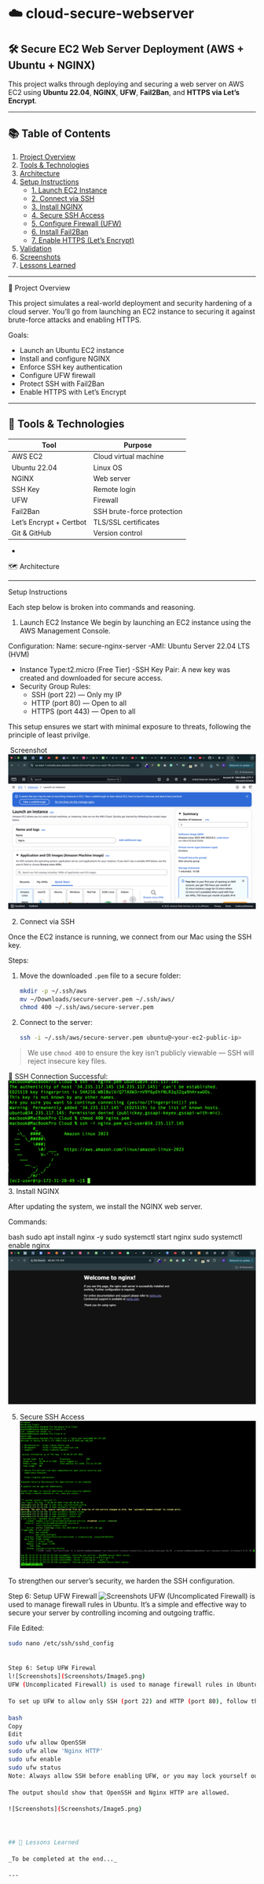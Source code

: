 # ☁️ cloud-secure-webserver

## 🛠️ Secure EC2 Web Server Deployment (AWS + Ubuntu + NGINX)

This project walks through deploying and securing a web server on AWS EC2 using **Ubuntu 22.04**, **NGINX**, **UFW**, **Fail2Ban**, and **HTTPS via Let’s Encrypt**.

---

## 📚 Table of Contents

1. [Project Overview](#project-overview)  
2. [Tools & Technologies](#tools--technologies)  
3. [Architecture](#architecture)  
4. [Setup Instructions](#setup-instructions)  
   - [1. Launch EC2 Instance](#1-launch-ec2-instance)  
   - [2. Connect via SSH](#2-connect-via-ssh)  
   - [3. Install NGINX](#3-install-nginx)  
   - [4. Secure SSH Access](#4-secure-ssh-access)  
   - [5. Configure Firewall (UFW)](#5-configure-firewall-ufw)  
   - [6. Install Fail2Ban](#6-install-fail2ban)  
   - [7. Enable HTTPS (Let’s Encrypt)](#7-enable-https-lets-encrypt)  
5. [Validation](#validation)  
6. [Screenshots](#screenshots)  
7. [Lessons Learned](#lessons-learned)  

---





 🧠 Project Overview

This project simulates a real-world deployment and security hardening of a cloud server. You’ll go from launching an EC2 instance to securing it against brute-force attacks and enabling HTTPS.

Goals:
- Launch an Ubuntu EC2 instance
- Install and configure NGINX
- Enforce SSH key authentication
- Configure UFW firewall
- Protect SSH with Fail2Ban
- Enable HTTPS with Let’s Encrypt

---

## 🧰 Tools & Technologies

| Tool | Purpose |
|------|---------|
| AWS EC2 | Cloud virtual machine |
| Ubuntu 22.04 | Linux OS |
| NGINX | Web server |
| SSH Key | Remote login |
| UFW | Firewall |
| Fail2Ban | SSH brute-force protection |
| Let’s Encrypt + Certbot | TLS/SSL certificates |
| Git & GitHub | Version control |

-

 🗺️ Architecture


---

 Setup Instructions

Each step below is broken into commands and reasoning.

1. Launch EC2 Instance
We begin by launching an EC2 instance using the AWS Management Console.

Configuration:
Name: secure-nginx-server
-AMI: Ubuntu Server 22.04 LTS (HVM)
- Instance Type:t2.micro (Free Tier)
-SSH Key Pair: A new key was created and downloaded for secure access.
- Security Group Rules:
  - SSH (port 22) — Only my IP
  - HTTP (port 80) — Open to all
  - HTTPS (port 443) — Open to all

This setup ensures we start with minimal exposure to threats, following the principle of least privilge.


️ Screenshot
![Screenshots](screenshots/Image1.png)


2. Connect via SSH

Once the EC2 instance is running, we connect from our Mac using the SSH key.

 Steps:

1. Move the downloaded `.pem` file to a secure folder:
    ```bash
    mkdir -p ~/.ssh/aws
    mv ~/Downloads/secure-server.pem ~/.ssh/aws/
    chmod 400 ~/.ssh/aws/secure-server.pem
    ```

2. Connect to the server:
    ```bash
    ssh -i ~/.ssh/aws/secure-server.pem ubuntu@<your-ec2-public-ip>
    ```

> We use `chmod 400` to ensure the key isn’t publicly viewable — SSH will reject insecure key files.

 📸 SSH Connection Successful:
![Screenshots](screenshots/Image2.png)
3. Install NGINX

After updating the system, we install the NGINX web server.

Commands:

bash
sudo apt install nginx -y
sudo systemctl start nginx
sudo systemctl enable nginx
![Screenshots](screenshots/Image3.png)

5. Secure SSH Access
![Screenshots](screenshots/Image4.png)

To strengthen our server’s security, we harden the SSH configuration.

Step 6: Setup UFW Firewall
![Screenshots](Screenshots/Images5.png)
UFW (Uncomplicated Firewall) is used to manage firewall rules in Ubuntu. It’s a simple and effective way to secure your server by controlling incoming and outgoing traffic.
  

 File Edited:

```bash
sudo nano /etc/ssh/sshd_config


Step 6: Setup UFW Firewal
l![Screenshots](Screenshots/Image5.png)
UFW (Uncomplicated Firewall) is used to manage firewall rules in Ubuntu. It’s a simple and effective way to secure your server by controlling incoming and outgoing traffic.

To set up UFW to allow only SSH (port 22) and HTTP (port 80), follow these steps:

bash
Copy
Edit
sudo ufw allow OpenSSH
sudo ufw allow 'Nginx HTTP'
sudo ufw enable
sudo ufw status
Note: Always allow SSH before enabling UFW, or you may lock yourself out of the server.

The output should show that OpenSSH and Nginx HTTP are allowed.

![Screenshots](Screenshots/Image5.png)



## 📘 Lessons Learned

_To be completed at the end..._

---

